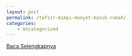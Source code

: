 ```yaml
---
layout: post
permalink: /tafsir-mimpi-monyet-masuk-rumah/
categories:
    - Uncategorized
---
```


[Baca Selengkapnya](/10)